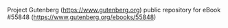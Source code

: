 Project Gutenberg (https://www.gutenberg.org) public repository for
eBook #55848 (https://www.gutenberg.org/ebooks/55848)

